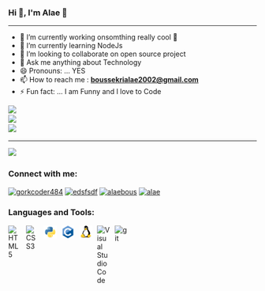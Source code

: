 ### Hi 👋, I'm Alae 👋
---
- 🔭 I’m currently working onsomthing really cool 🙂
- 🌱 I’m currently learning NodeJs
- 👯 I’m looking to collaborate on open source project 
- 💬  Ask me anything about Technology
- 😄 Pronouns: ... YES
-  📫 How to reach me : **boussekrialae2002@gmail.com**
- ⚡ Fun fact: ... I am Funny and I love to Code


![](https://github-readme-stats.vercel.app/api?username=alaeboussekri&theme=radical&hide_border=false&include_all_commits=false&count_private=false)<br/>
![](https://github-readme-streak-stats.herokuapp.com/?user=alaeboussekri&theme=radical&hide_border=false)<br/>
![](https://github-readme-stats.vercel.app/api/top-langs/?username=alaeboussekri&theme=radical&hide_border=false&include_all_commits=false&count_private=false&layout=compact)

---
[![](https://visitcount.itsvg.in/api?id=alaeboussekri&icon=0&color=0)](https://visitcount.itsvg.in)


 
### Connect with me:
<p align="left">
<a href="https://www.instagram.com/alae_boussekri/" target="blank"><img align="center" src="https://raw.githubusercontent.com/rahuldkjain/github-profile-readme-generator/master/src/images/icons/Social/instagram.svg" alt="gorkcoder484" height="30" width="40" /></a>
<a href="https://www.linkedin.com/in/alae-boussekri-84a87b1b3/" target="blank"><img align="center" src="https://raw.githubusercontent.com/rahuldkjain/github-profile-readme-generator/master/src/images/icons/Social/linked-in-alt.svg" alt="edsfsdf" height="30" width="40" /></a>
 <a href="https://twitter.com/Al4e6" target="blank"><img align="center" src="https://raw.githubusercontent.com/rahuldkjain/github-profile-readme-generator/master/src/images/icons/Social/twitter.svg" alt="alaebous" height="30" width="40" /></a>
 <a href="https://discord.com/channels/@me" target="blank"><img align="center" src="https://raw.githubusercontent.com/rahuldkjain/github-profile-readme-generator/master/src/images/icons/Social/discord.svg" alt="alae" height="30" width="40" /></a>
</p>


 
### Languages and Tools:
<img align="left" alt="HTML5" width="26px" src="https://cdn.jsdelivr.net/gh/devicons/devicon/icons/html5/html5-original.svg" style="padding-right:10px;" />
<img align="left" alt="CSS3" width="26px" src="https://cdn.jsdelivr.net/gh/devicons/devicon/icons/css3/css3-original.svg" style="padding-right:10px;" />
<img align="left" alt="python" width="26px" src="https://raw.githubusercontent.com/devicons/devicon/master/icons/python/python-original.svg" style="padding-right:10px;" /> 
<img align="left" alt="c" src="https://raw.githubusercontent.com/devicons/devicon/master/icons/c/c-original.svg"  width="26" style="padding-right:10px;"/>
<img  align="left" alt="linux"  width="26px" src="https://raw.githubusercontent.com/devicons/devicon/master/icons/linux/linux-original.svg" style="padding-right:10px;"/>
<img align="left" alt="Visual Studio Code" width="26px" src="https://cdn.jsdelivr.net/gh/devicons/devicon/icons/vscode/vscode-original.svg" style="padding-right:10px;" />
<img align="left" alt="git"  width="26px"src="https://www.vectorlogo.zone/logos/git-scm/git-scm-icon.svg" style="padding-right:10px;"/>
<br />
<br />


